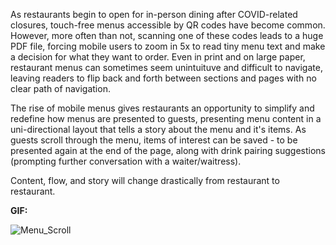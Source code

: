 As restaurants begin to open for in-person dining after COVID-related closures, touch-free menus accessible by QR codes have become common. However, more often than not, scanning one of these codes leads to a huge PDF file, forcing mobile users to zoom in 5x to read tiny menu text and make a decision for what they want to order. Even in print and on large paper, restaurant menus can sometimes seem unintuituve and difficult to navigate, leaving readers to flip back and forth between sections and pages with no clear path of navigation.

The rise of mobile menus gives restaurants an opportunity to simplify and redefine how menus are presented to guests, presenting menu content in a uni-directional layout that tells a story about the menu and it's items. As guests scroll through the menu, items of interest can be saved - to be presented again at the end of the page, along with drink pairing suggestions (prompting further conversation with a waiter/waitress).

Content, flow, and story will change drastically from restaurant to restaurant.

**GIF:**

![Menu_Scroll](https://user-images.githubusercontent.com/42954670/107122813-9ff8da00-685f-11eb-8c59-894d8a99655b.gif)
